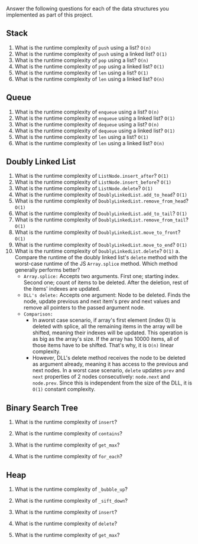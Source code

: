 Answer the following questions for each of the data structures you implemented as part of this project.

## Stack

1. What is the runtime complexity of `push` using a list?
   `O(n)`
2. What is the runtime complexity of `push` using a linked list?
   `O(1)`
3. What is the runtime complexity of `pop` using a list?
   `O(n)`
4. What is the runtime complexity of `pop` using a linked list?
   `O(1)`
5. What is the runtime complexity of `len` using a list?
   `O(1)`
6. What is the runtime complexity of `len` using a linked list?
   `O(n)`

## Queue

1. What is the runtime complexity of `enqueue` using a list?
   `O(n)`
2. What is the runtime complexity of `enqueue` using a linked list?
   `O(1)`
3. What is the runtime complexity of `dequeue` using a list?
   `O(n)`
4. What is the runtime complexity of `dequeue` using a linked list?
   `O(1)`
5. What is the runtime complexity of `len` using a list?
   `O(1)`
6. What is the runtime complexity of `len` using a linked list?
   `O(n)`

## Doubly Linked List

1. What is the runtime complexity of `ListNode.insert_after`?
   `O(1)`
2. What is the runtime complexity of `ListNode.insert_before`?
   `O(1)`
3. What is the runtime complexity of `ListNode.delete`?
   `O(1)`
4. What is the runtime complexity of `DoublyLinkedList.add_to_head`?
   `O(1)`
5. What is the runtime complexity of `DoublyLinkedList.remove_from_head`?
   `O(1)`
6. What is the runtime complexity of `DoublyLinkedList.add_to_tail`?
   `O(1)`
7. What is the runtime complexity of `DoublyLinkedList.remove_from_tail`?
   `O(1)`
8. What is the runtime complexity of `DoublyLinkedList.move_to_front`?
   `O(1)`
9. What is the runtime complexity of `DoublyLinkedList.move_to_end`?
   `O(1)`
10. What is the runtime complexity of `DoublyLinkedList.delete`?
    `O(1)`
    a. Compare the runtime of the doubly linked list's `delete` method with the worst-case runtime of the JS `Array.splice` method. Which method generally performs better?
    - `Array.splice:` Accepts two arguments. First one; starting index. Second one; count of items to be deleted. After the deletion, rest of the items' indexes are updated.
    - `DLL's delete:` Accepts one argument: Node to be deleted. Finds the node, update previous and next item's prev and next values and remove all pointers to the passed argument node.
    - `Comparison:`
      - In aworst case scenario, if array's first element (index 0) is deleted with splice, all the remaining items in the array will be shifted, meaning their indexes will be updated. This operation is as big as the array's size. If the array has 10000 items, all of those items have to be shifted. That's why, it is `O(n)` linear complexity.
      - However, DLL's delete method receives the node to be deleted as argument already, meaning it has access to the previous and next nodes. In a worst case scenario, `delete` updates `prev` and `next` properties of 2 nodes consecutively: `node.next` and `node.prev`. Since this is independent from the size of the DLL, it is `O(1)` constant complexity.

## Binary Search Tree

1. What is the runtime complexity of `insert`?

2. What is the runtime complexity of `contains`?

3. What is the runtime complexity of `get_max`?

4. What is the runtime complexity of `for_each`?

## Heap

1. What is the runtime complexity of `_bubble_up`?

2. What is the runtime complexity of `_sift_down`?

3. What is the runtime complexity of `insert`?

4. What is the runtime complexity of `delete`?

5. What is the runtime complexity of `get_max`?
